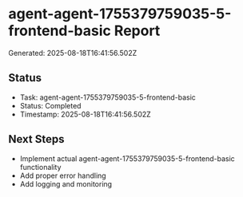 # agent-agent-1755379759035-5-frontend-basic Report

Generated: 2025-08-18T16:41:56.502Z

## Status
- Task: agent-agent-1755379759035-5-frontend-basic
- Status: Completed
- Timestamp: 2025-08-18T16:41:56.502Z

## Next Steps
- Implement actual agent-agent-1755379759035-5-frontend-basic functionality
- Add proper error handling
- Add logging and monitoring

